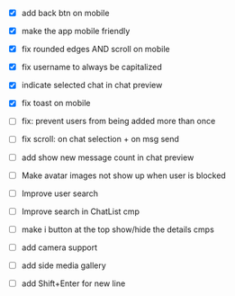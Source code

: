 * [x] add back btn on mobile
* [x] make the app mobile friendly
* [x] fix rounded edges AND scroll on mobile
* [x] fix username to always be capitalized
* [x] indicate selected chat in chat preview

* [x] fix toast on mobile
* [ ] fix: prevent users from being added more than once

* [ ] fix scroll: on chat selection + on msg send
* [ ] add show new message count in chat preview

* [ ] Make avatar images not show up when user is blocked
* [ ] Improve user search
* [ ] Improve search in ChatList cmp

* [ ] make i button at the top show/hide the details cmps
* [ ] add camera support
* [ ] add side media gallery
* [ ] add Shift+Enter for new line